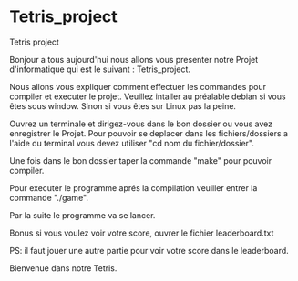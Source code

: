 # Tetris_project
Tetris project

Bonjour a tous aujourd'hui nous allons vous presenter notre Projet d'informatique qui est le suivant : Tetris_project.

Nous allons vous expliquer comment effectuer les commandes pour compiler et executer le projet. Veuillez intaller au préalable debian si vous êtes sous window. Sinon si vous êtes sur Linux pas la peine.

Ouvrez un terminale et dirigez-vous dans le bon dossier ou vous avez enregistrer le Projet. Pour pouvoir se deplacer dans les fichiers/dossiers a l'aide du terminal vous devez utiliser "cd nom du fichier/dossier".

Une fois dans le bon dossier taper la commande "make" pour pouvoir compiler.

Pour executer le programme aprés la compilation veuiller entrer la commande "./game".

Par la suite le programme va se lancer.

Bonus si vous voulez voir votre score, ouvrer le fichier leaderboard.txt 

PS: il faut jouer une autre partie pour voir votre score dans le leaderboard.

Bienvenue dans notre Tetris.
